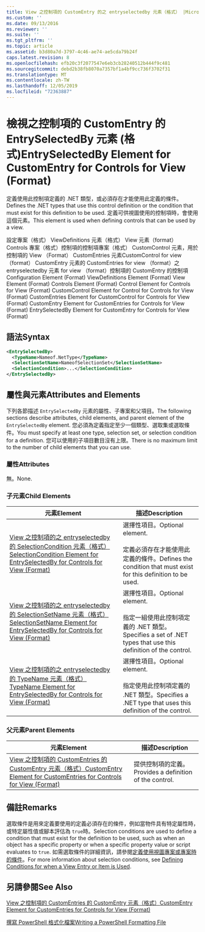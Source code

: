 ```yaml
---
title: View 之控制項的 CustomEntry 的之 entryselectedby 元素（格式） |Microsoft Docs
ms.custom: ''
ms.date: 09/13/2016
ms.reviewer: ''
ms.suite: ''
ms.tgt_pltfrm: ''
ms.topic: article
ms.assetid: b3d80a7d-3797-4c46-ae74-ae5cda79b24f
caps.latest.revision: 8
ms.openlocfilehash: efb20c3f2077547e6eb3cb28240512b444f9c481
ms.sourcegitcommit: debd2b38fb8070a7357bf1a4bf9cc736f3702f31
ms.translationtype: MT
ms.contentlocale: zh-TW
ms.lasthandoff: 12/05/2019
ms.locfileid: "72363887"
---
```

# <a name="entryselectedby-element-for-customentry-for-controls-for-view-format"></a><span data-ttu-id="78411-102">檢視之控制項的 CustomEntry 的 EntrySelectedBy 元素 (格式)</span><span class="sxs-lookup"><span data-stu-id="78411-102">EntrySelectedBy Element for CustomEntry for Controls for View (Format)</span></span>

<span data-ttu-id="78411-103">定義使用此控制項定義的 .NET 類型，或必須存在才能使用此定義的條件。</span><span class="sxs-lookup"><span data-stu-id="78411-103">Defines the .NET types that use this control definition or the condition that must exist for this definition to be used.</span></span> <span data-ttu-id="78411-104">定義可供視圖使用的控制項時，會使用這個元素。</span><span class="sxs-lookup"><span data-stu-id="78411-104">This element is used when defining controls that can be used by a view.</span></span>

<span data-ttu-id="78411-105">設定專案（格式） ViewDefinitions 元素（格式） View 元素（format） Controls 專案（格式）控制項的控制項專案（格式） CustomControl 元素，用於控制項的 View （Format） CustomEntries 元素CustomControl for view （format） CustomEntry 元素的 CustomEntries for view （format）之 entryselectedby 元素 for view （format）控制項的 CustomEntry 的控制項</span><span class="sxs-lookup"><span data-stu-id="78411-105">Configuration Element (Format) ViewDefinitions Element (Format) View Element (Format) Controls Element (Format) Control Element for Controls for View (Format) CustomControl Element for Control for Controls for View (Format) CustomEntries Element for CustomControl for Controls for View (Format) CustomEntry Element for CustomEntries for Controls for View (Format) EntrySelectedBy Element for CustomEntry for Controls for View (Format)</span></span>

## <a name="syntax"></a><span data-ttu-id="78411-106">語法</span><span class="sxs-lookup"><span data-stu-id="78411-106">Syntax</span></span>

```xml
<EntrySelectedBy>
  <TypeName>Nameof.NetType</TypeName>
  <SelectionSetName>NameofSelectionSet</SelectionSetName>
  <SelectionCondition>...</SelectionCondition>
</EntrySelectedBy>
```

## <a name="attributes-and-elements"></a><span data-ttu-id="78411-107">屬性與元素</span><span class="sxs-lookup"><span data-stu-id="78411-107">Attributes and Elements</span></span>

<span data-ttu-id="78411-108">下列各節描述 `EntrySelectedBy` 元素的屬性、子專案和父項目。</span><span class="sxs-lookup"><span data-stu-id="78411-108">The following sections describe attributes, child elements, and parent element of the `EntrySelectedBy` element.</span></span> <span data-ttu-id="78411-109">您必須為定義指定至少一個類型、選取集或選取條件。</span><span class="sxs-lookup"><span data-stu-id="78411-109">You must specify at least one type, selection set, or selection condition for a definition.</span></span> <span data-ttu-id="78411-110">您可以使用的子項目數目沒有上限。</span><span class="sxs-lookup"><span data-stu-id="78411-110">There is no maximum limit to the number of child elements that you can use.</span></span>

### <a name="attributes"></a><span data-ttu-id="78411-111">屬性</span><span class="sxs-lookup"><span data-stu-id="78411-111">Attributes</span></span>

<span data-ttu-id="78411-112">無。</span><span class="sxs-lookup"><span data-stu-id="78411-112">None.</span></span>

### <a name="child-elements"></a><span data-ttu-id="78411-113">子元素</span><span class="sxs-lookup"><span data-stu-id="78411-113">Child Elements</span></span>

|<span data-ttu-id="78411-114">元素</span><span class="sxs-lookup"><span data-stu-id="78411-114">Element</span></span>|<span data-ttu-id="78411-115">描述</span><span class="sxs-lookup"><span data-stu-id="78411-115">Description</span></span>|
|-------------|-----------------|
|[<span data-ttu-id="78411-116">View 之控制項的之 entryselectedby 的 SelectionCondition 元素（格式）</span><span class="sxs-lookup"><span data-stu-id="78411-116">SelectionCondition Element for EntrySelectedBy for Controls for View (Format)</span></span>](./selectioncondition-element-for-entryselectedby-for-controls-for-view-format.md)|<span data-ttu-id="78411-117">選擇性項目。</span><span class="sxs-lookup"><span data-stu-id="78411-117">Optional element.</span></span><br /><br /> <span data-ttu-id="78411-118">定義必須存在才能使用此定義的條件。</span><span class="sxs-lookup"><span data-stu-id="78411-118">Defines the condition that must exist for this definition to be used.</span></span>|
|[<span data-ttu-id="78411-119">View 之控制項的之 entryselectedby 的 SelectionSetName 元素（格式）</span><span class="sxs-lookup"><span data-stu-id="78411-119">SelectionSetName Element for EntrySelectedBy for Controls for View (Format)</span></span>](./selectionsetname-element-for-entryselectedby-for-controls-for-view-format.md)|<span data-ttu-id="78411-120">選擇性項目。</span><span class="sxs-lookup"><span data-stu-id="78411-120">Optional element.</span></span><br /><br /> <span data-ttu-id="78411-121">指定一組使用此控制項定義的 .NET 類型。</span><span class="sxs-lookup"><span data-stu-id="78411-121">Specifies a set of .NET types that use this definition of the control.</span></span>|
|[<span data-ttu-id="78411-122">View 之控制項的之 entryselectedby 的 TypeName 元素（格式）</span><span class="sxs-lookup"><span data-stu-id="78411-122">TypeName Element for EntrySelectedBy for Controls for View (Format)</span></span>](./typename-element-for-entryselectedby-for-controls-for-view-format.md)|<span data-ttu-id="78411-123">選擇性項目。</span><span class="sxs-lookup"><span data-stu-id="78411-123">Optional element.</span></span><br /><br /> <span data-ttu-id="78411-124">指定使用此控制項定義的 .NET 類型。</span><span class="sxs-lookup"><span data-stu-id="78411-124">Specifies a .NET type that uses this definition of the control.</span></span>|

### <a name="parent-elements"></a><span data-ttu-id="78411-125">父元素</span><span class="sxs-lookup"><span data-stu-id="78411-125">Parent Elements</span></span>

|<span data-ttu-id="78411-126">元素</span><span class="sxs-lookup"><span data-stu-id="78411-126">Element</span></span>|<span data-ttu-id="78411-127">描述</span><span class="sxs-lookup"><span data-stu-id="78411-127">Description</span></span>|
|-------------|-----------------|
|[<span data-ttu-id="78411-128">View 之控制項的 CustomEntries 的 CustomEntry 元素（格式）</span><span class="sxs-lookup"><span data-stu-id="78411-128">CustomEntry Element for CustomEntries for Controls for View (Format)</span></span>](./customentry-element-for-customentries-for-controls-for-view-format.md)|<span data-ttu-id="78411-129">提供控制項的定義。</span><span class="sxs-lookup"><span data-stu-id="78411-129">Provides a definition of the control.</span></span>|

## <a name="remarks"></a><span data-ttu-id="78411-130">備註</span><span class="sxs-lookup"><span data-stu-id="78411-130">Remarks</span></span>

<span data-ttu-id="78411-131">選取條件是用來定義要使用的定義必須存在的條件，例如當物件具有特定屬性時，或特定屬性值或腳本評估為 `true`時。</span><span class="sxs-lookup"><span data-stu-id="78411-131">Selection conditions are used to define a condition that must exist for the definition to be used, such as when an object has a specific property or when a specific property value or script evaluates to `true`.</span></span> <span data-ttu-id="78411-132">如需選取條件的詳細資訊，請參閱[定義使用視圖專案或專案時的條件](./defining-conditions-for-displaying-data.md)。</span><span class="sxs-lookup"><span data-stu-id="78411-132">For more information about selection conditions, see [Defining Conditions for when a View Entry or Item is Used](./defining-conditions-for-displaying-data.md).</span></span>

## <a name="see-also"></a><span data-ttu-id="78411-133">另請參閱</span><span class="sxs-lookup"><span data-stu-id="78411-133">See Also</span></span>

[<span data-ttu-id="78411-134">View 之控制項的 CustomEntries 的 CustomEntry 元素（格式）</span><span class="sxs-lookup"><span data-stu-id="78411-134">CustomEntry Element for CustomEntries for Controls for View (Format)</span></span>](./customentry-element-for-customentries-for-controls-for-view-format.md)

[<span data-ttu-id="78411-135">撰寫 PowerShell 格式化檔案</span><span class="sxs-lookup"><span data-stu-id="78411-135">Writing a PowerShell Formatting File</span></span>](./writing-a-powershell-formatting-file.md)
